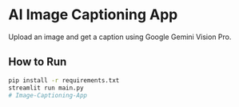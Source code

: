 # AI Image Captioning App

Upload an image and get a caption using Google Gemini Vision Pro.

## How to Run

```bash
pip install -r requirements.txt
streamlit run main.py
#   I m a g e - C a p t i o n i n g - A p p  
 